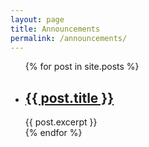 ```yaml
---
layout: page
title: Announcements
permalink: /announcements/
---
```

<ul>
  {% for post in site.posts %}
    <li>
      <h2><a href="{{site.baseurl}}{{ post.url }}">{{ post.title }}</a></h2>
      {{ post.excerpt }}
    </li>
  {% endfor %}
</ul>
